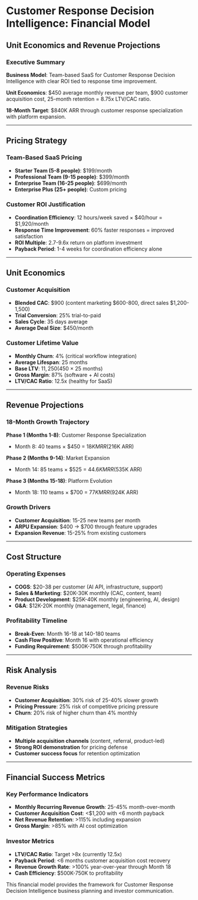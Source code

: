 # Customer Response Decision Intelligence: Financial Model
## Unit Economics and Revenue Projections

### Executive Summary

**Business Model**: Team-based SaaS for Customer Response Decision Intelligence with clear ROI tied to response time improvement.

**Unit Economics**: $450 average monthly revenue per team, $900 customer acquisition cost, 25-month retention = 8.75x LTV/CAC ratio.

**18-Month Target**: $840K ARR through customer response specialization with platform expansion.

---

## Pricing Strategy

### Team-Based SaaS Pricing
- **Starter Team (5-8 people)**: $199/month
- **Professional Team (9-15 people)**: $399/month  
- **Enterprise Team (16-25 people)**: $699/month
- **Enterprise Plus (25+ people)**: Custom pricing

### Customer ROI Justification
- **Coordination Efficiency**: 12 hours/week saved × $40/hour = $1,920/month
- **Response Time Improvement**: 60% faster responses = improved satisfaction
- **ROI Multiple**: 2.7-9.6x return on platform investment
- **Payback Period**: 1-4 weeks for coordination efficiency alone

---

## Unit Economics

### Customer Acquisition
- **Blended CAC**: $900 (content marketing $600-800, direct sales $1,200-1,500)
- **Trial Conversion**: 25% trial-to-paid
- **Sales Cycle**: 35 days average
- **Average Deal Size**: $450/month

### Customer Lifetime Value
- **Monthly Churn**: 4% (critical workflow integration)
- **Average Lifespan**: 25 months
- **Base LTV**: $11,250 ($450 × 25 months)
- **Gross Margin**: 87% (software + AI costs)
- **LTV/CAC Ratio**: 12.5x (healthy for SaaS)

---

## Revenue Projections

### 18-Month Growth Trajectory
**Phase 1 (Months 1-8)**: Customer Response Specialization
- Month 8: 40 teams × $450 = $18K MRR ($216K ARR)

**Phase 2 (Months 9-14)**: Market Expansion  
- Month 14: 85 teams × $525 = $44.6K MRR ($535K ARR)

**Phase 3 (Months 15-18)**: Platform Evolution
- Month 18: 110 teams × $700 = $77K MRR ($924K ARR)

### Growth Drivers
- **Customer Acquisition**: 15-25 new teams per month
- **ARPU Expansion**: $400 → $700 through feature upgrades
- **Expansion Revenue**: 15-25% from existing customers

---

## Cost Structure

### Operating Expenses
- **COGS**: $20-38 per customer (AI API, infrastructure, support)
- **Sales & Marketing**: $20K-30K monthly (CAC, content, team)
- **Product Development**: $25K-40K monthly (engineering, AI, design)
- **G&A**: $12K-20K monthly (management, legal, finance)

### Profitability Timeline
- **Break-Even**: Month 16-18 at 140-180 teams
- **Cash Flow Positive**: Month 16 with operational efficiency
- **Funding Requirement**: $500K-750K through profitability

---

## Risk Analysis

### Revenue Risks
- **Customer Acquisition**: 30% risk of 25-40% slower growth
- **Pricing Pressure**: 25% risk of competitive pricing pressure
- **Churn**: 20% risk of higher churn than 4% monthly

### Mitigation Strategies
- **Multiple acquisition channels** (content, referral, product-led)
- **Strong ROI demonstration** for pricing defense
- **Customer success focus** for retention optimization

---

## Financial Success Metrics

### Key Performance Indicators
- **Monthly Recurring Revenue Growth**: 25-45% month-over-month
- **Customer Acquisition Cost**: <$1,200 with <6 month payback
- **Net Revenue Retention**: >115% including expansion
- **Gross Margin**: >85% with AI cost optimization

### Investor Metrics
- **LTV/CAC Ratio**: Target >8x (currently 12.5x)
- **Payback Period**: <6 months customer acquisition cost recovery
- **Revenue Growth Rate**: >100% year-over-year through Month 18
- **Cash Efficiency**: $500K-750K to profitability

This financial model provides the framework for Customer Response Decision Intelligence business planning and investor communication.